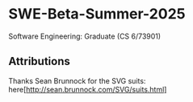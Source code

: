 # SWE-Beta-Summer-2025
Software Engineering: Graduate (CS 6/73901)


## Attributions
Thanks Sean Brunnock for the SVG suits: here[http://sean.brunnock.com/SVG/suits.html]